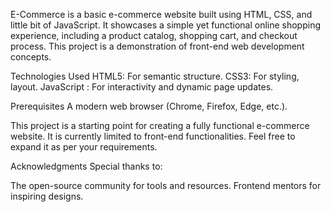 E-Commerce is a basic e-commerce website built using HTML, CSS, and little bit of JavaScript. It showcases a simple yet functional online shopping experience, including a product catalog, shopping cart, and checkout process. This project is a demonstration of front-end web development concepts.

Technologies Used
HTML5: For semantic structure.
CSS3: For styling, layout.
JavaScript : For interactivity and dynamic page updates.

Prerequisites
A modern web browser (Chrome, Firefox, Edge, etc.).

This project is a starting point for creating a fully functional e-commerce website. It is currently limited to front-end functionalities. Feel free to expand it as per your requirements.

Acknowledgments
Special thanks to:

The open-source community for tools and resources.
Frontend mentors for inspiring designs.
